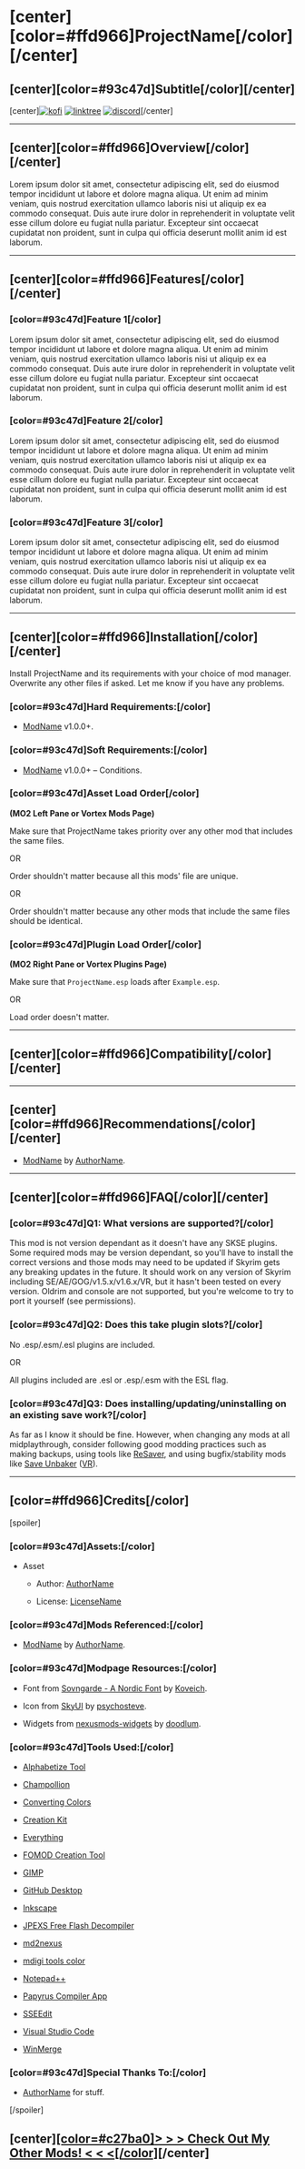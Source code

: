 # \[center\]**\[color=#ffd966\]ProjectName\[/color\]**\[/center\]

## \[center\]**\[color=#93c47d\]Subtitle\[/color\]**\[/center\]

\[center\][![kofi](https://github.com/doodlum/nexusmods-widgets/blob/main/Ko-fi_40px_60fps.png?raw=true)](https://ko-fi.com/groundaura)          [![linktree](https://i.imgur.com/jOQE4n8.png)](https://linktr.ee/groundaura)          [![discord](https://github.com/doodlum/nexusmods-widgets/blob/main/Discord_40px.png?raw=true)](https://discord.gg/zft8DmbfKv)\[/center\]

---

## \[center\]**\[color=#ffd966\]Overview\[/color\]**\[/center\]

Lorem ipsum dolor sit amet, consectetur adipiscing elit, sed do eiusmod tempor incididunt ut labore et dolore magna aliqua. Ut enim ad minim veniam, quis nostrud exercitation ullamco laboris nisi ut aliquip ex ea commodo consequat. Duis aute irure dolor in reprehenderit in voluptate velit esse cillum dolore eu fugiat nulla pariatur. Excepteur sint occaecat cupidatat non proident, sunt in culpa qui officia deserunt mollit anim id est laborum.

---

## \[center\]**\[color=#ffd966\]Features\[/color\]**\[/center\]

### **\[color=#93c47d\]Feature 1\[/color\]**

Lorem ipsum dolor sit amet, consectetur adipiscing elit, sed do eiusmod tempor incididunt ut labore et dolore magna aliqua. Ut enim ad minim veniam, quis nostrud exercitation ullamco laboris nisi ut aliquip ex ea commodo consequat. Duis aute irure dolor in reprehenderit in voluptate velit esse cillum dolore eu fugiat nulla pariatur. Excepteur sint occaecat cupidatat non proident, sunt in culpa qui officia deserunt mollit anim id est laborum.

### **\[color=#93c47d\]Feature 2\[/color\]**

Lorem ipsum dolor sit amet, consectetur adipiscing elit, sed do eiusmod tempor incididunt ut labore et dolore magna aliqua. Ut enim ad minim veniam, quis nostrud exercitation ullamco laboris nisi ut aliquip ex ea commodo consequat. Duis aute irure dolor in reprehenderit in voluptate velit esse cillum dolore eu fugiat nulla pariatur. Excepteur sint occaecat cupidatat non proident, sunt in culpa qui officia deserunt mollit anim id est laborum.

### **\[color=#93c47d\]Feature 3\[/color\]**

Lorem ipsum dolor sit amet, consectetur adipiscing elit, sed do eiusmod tempor incididunt ut labore et dolore magna aliqua. Ut enim ad minim veniam, quis nostrud exercitation ullamco laboris nisi ut aliquip ex ea commodo consequat. Duis aute irure dolor in reprehenderit in voluptate velit esse cillum dolore eu fugiat nulla pariatur. Excepteur sint occaecat cupidatat non proident, sunt in culpa qui officia deserunt mollit anim id est laborum.

---

## \[center\]**\[color=#ffd966\]Installation\[/color\]**\[/center\]

Install ProjectName and its requirements with your choice of mod manager. Overwrite any other files if asked. Let me know if you have any problems.

### **\[color=#93c47d\]Hard Requirements:\[/color\]**

- [ModName](https://www.nexusmods.com/skyrimspecialedition/mods/) v1.0.0+.

### **\[color=#93c47d\]Soft Requirements:\[/color\]**

- [ModName](https://www.nexusmods.com/skyrimspecialedition/mods/) v1.0.0+ – Conditions.

### **\[color=#93c47d\]Asset Load Order\[/color\]**

**(MO2 Left Pane or Vortex Mods Page)**

Make sure that ProjectName takes priority over any other mod that includes the same files.

OR

Order shouldn't matter because all this mods' file are unique.

OR

Order shouldn't matter because any other mods that include the same files should be identical.

### **\[color=#93c47d\]Plugin Load Order\[/color\]**

**(MO2 Right Pane or Vortex Plugins Page)**

Make sure that `ProjectName.esp` loads after `Example.esp`.

OR

Load order doesn't matter.

---

## \[center\]**\[color=#ffd966\]Compatibility\[/color\]**\[/center\]

---

## \[center\]**\[color=#ffd966\]Recommendations\[/color\]**\[/center\]

- [ModName](https://www.nexusmods.com/skyrimspecialedition/mods/) by [AuthorName](https://www.nexusmods.com/skyrimspecialedition/users/97658973).

---

## \[center\]**\[color=#ffd966\]FAQ\[/color\]**\[/center\]

### **\[color=#93c47d\]Q1: What versions are supported?\[/color\]**

This mod is not version dependant as it doesn't have any SKSE plugins. Some required mods may be version dependant, so you'll have to install the correct versions and those mods may need to be updated if Skyrim gets any breaking updates in the future. It should work on any version of Skyrim including SE/AE/GOG/v1.5.x/v1.6.x/VR, but it hasn't been tested on every version. Oldrim and console are not supported, but you're welcome to try to port it yourself (see permissions).

### **\[color=#93c47d\]Q2: Does this take plugin slots?\[/color\]**

No .esp/.esm/.esl plugins are included.

OR

All plugins included are .esl or .esp/.esm with the ESL flag.

### **\[color=#93c47d\]Q3: Does installing/updating/uninstalling on an existing save work?\[/color\]**

As far as I know it should be fine. However, when changing any mods at all midplaythrough, consider following good modding practices such as making backups, using tools like [ReSaver](https://www.nexusmods.com/skyrimspecialedition/mods/5031), and using bugfix/stability mods like [Save Unbaker](https://www.nexusmods.com/skyrimspecialedition/mods/85565) ([VR](https://www.nexusmods.com/skyrimspecialedition/mods/86265)).

---

## **\[color=#ffd966\]Credits\[/color\]**

[spoiler]

### **\[color=#93c47d\]Assets:\[/color\]**

- Asset

  - Author: [AuthorName](https://www.nexusmods.com/skyrimspecialedition/users/)

  - License: [LicenseName](https://creativecommons.org/publicdomain/zero/1.0)

### **\[color=#93c47d\]Mods Referenced:\[/color\]**

- [ModName](https://www.nexusmods.com/skyrimspecialedition/mods/) by [AuthorName](https://www.nexusmods.com/skyrimspecialedition/users/97658973).

### **\[color=#93c47d\]Modpage Resources:\[/color\]**

- Font from [Sovngarde - A Nordic Font](https://www.nexusmods.com/skyrimspecialedition/mods/386) by [Koveich](https://www.nexusmods.com/skyrimspecialedition/users/34763925).

- Icon from [SkyUI](https://www.nexusmods.com/skyrimspecialedition/mods/12604) by [psychosteve](https://www.nexusmods.com/skyrim/users/37741).

- Widgets from [nexusmods-widgets](https://github.com/doodlum/nexusmods-widgets) by [doodlum](https://www.nexusmods.com/skyrimspecialedition/users/28038035).

### **\[color=#93c47d\]Tools Used:\[/color\]**

- [Alphabetize Tool](https://wordcounter.net/alphabetize)

- [Champollion](https://github.com/Orvid/Champollion/releases)

- [Converting Colors](https://convertingcolors.com)

- [Creation Kit](https://store.steampowered.com/app/1946180/Skyrim_Special_Edition_Creation_Kit)

- [Everything](https://www.voidtools.com)

- [FOMOD Creation Tool](https://www.nexusmods.com/fallout4/mods/6821)

- [GIMP](https://www.gimp.org)

- [GitHub Desktop](https://desktop.github.com)

- [Inkscape](https://inkscape.org)

- [JPEXS Free Flash Decompiler](https://github.com/jindrapetrik/jpexs-decompiler/releases)

- [md2nexus](https://www.nexusmods.com/skyrimspecialedition/mods/100441)

- [mdigi tools color](https://mdigi.tools/color)

- [Notepad++](https://notepad-plus-plus.org/downloads)

- [Papyrus Compiler App](https://www.nexusmods.com/skyrimspecialedition/mods/23852)

- [SSEEdit](https://www.nexusmods.com/skyrimspecialedition/mods/164)

- [Visual Studio Code](https://code.visualstudio.com)

- [WinMerge](https://winmerge.org)

### **\[color=#93c47d\]Special Thanks To:\[/color\]**

- [AuthorName](https://www.nexusmods.com/skyrimspecialedition/users/97658973) for stuff.

[/spoiler]

## \[center\][\[color=#c27ba0\]**> > > Check Out My Other Mods! < < <**\[/color\]](https://www.nexusmods.com/users/97658973)\[/center\]
